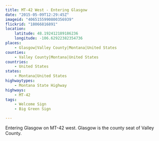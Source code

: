```yaml
---
title: MT-42 West - Entering Glasgow
date: "2015-05-09T12:29:45Z"
imageid: "4065155990800356939"
flickrid: "18066816891"
location:
    latitude: 48.192412189186236
    longitude: -106.62922382354736
places:
    - Glasgow|Valley County|Montana|United States
counties:
    - Valley County|Montana|United States
countries:
    - United States
states:
    - Montana|United States
highwaytypes:
    - Montana State Highway
highways:
    - MT-42
tags:
    - Welcome Sign
    - Big Green Sign

---
```

Entering Glasgow on MT-42 west.  Glasgow is the county seat of Valley County.